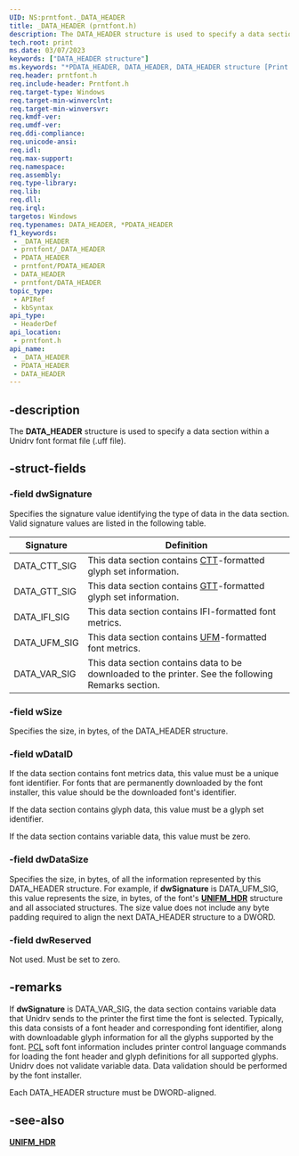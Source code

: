 ```yaml
---
UID: NS:prntfont._DATA_HEADER
title: _DATA_HEADER (prntfont.h)
description: The DATA_HEADER structure is used to specify a data section within a Unidrv font format file (.uff file).
tech.root: print
ms.date: 03/07/2023
keywords: ["DATA_HEADER structure"]
ms.keywords: "*PDATA_HEADER, DATA_HEADER, DATA_HEADER structure [Print Devices], PDATA_HEADER, PDATA_HEADER structure pointer [Print Devices], _DATA_HEADER, print.data_header, print_unidrv-pscript_fonts_7b54b761-a2d8-419d-9726-628cfd33dae6.xml, prntfont/DATA_HEADER, prntfont/PDATA_HEADER"
req.header: prntfont.h
req.include-header: Prntfont.h
req.target-type: Windows
req.target-min-winverclnt: 
req.target-min-winversvr: 
req.kmdf-ver: 
req.umdf-ver: 
req.ddi-compliance: 
req.unicode-ansi: 
req.idl: 
req.max-support: 
req.namespace: 
req.assembly: 
req.type-library: 
req.lib: 
req.dll: 
req.irql: 
targetos: Windows
req.typenames: DATA_HEADER, *PDATA_HEADER
f1_keywords:
 - _DATA_HEADER
 - prntfont/_DATA_HEADER
 - PDATA_HEADER
 - prntfont/PDATA_HEADER
 - DATA_HEADER
 - prntfont/DATA_HEADER
topic_type:
 - APIRef
 - kbSyntax
api_type:
 - HeaderDef
api_location:
 - prntfont.h
api_name:
 - _DATA_HEADER
 - PDATA_HEADER
 - DATA_HEADER
---
```


## -description

The **DATA_HEADER** structure is used to specify a data section within a Unidrv font format file (.uff file).

## -struct-fields

### -field dwSignature

Specifies the signature value identifying the type of data in the data section. Valid signature values are listed in the following table.

| Signature | Definition |
|---|---|
| DATA_CTT_SIG | This data section contains [CTT](/windows-hardware/drivers/)-formatted glyph set information. |
| DATA_GTT_SIG | This data section contains [GTT](/windows-hardware/drivers/)-formatted glyph set information. |
| DATA_IFI_SIG | This data section contains IFI-formatted font metrics. |
| DATA_UFM_SIG | This data section contains [UFM](/windows-hardware/drivers/)-formatted font metrics. |
| DATA_VAR_SIG | This data section contains data to be downloaded to the printer. See the following Remarks section. |

### -field wSize

Specifies the size, in bytes, of the DATA_HEADER structure.

### -field wDataID

If the data section contains font metrics data, this value must be a unique font identifier. For fonts that are permanently downloaded by the font installer, this value should be the downloaded font's identifier.

If the data section contains glyph data, this value must be a glyph set identifier.

If the data section contains variable data, this value must be zero.

### -field dwDataSize

Specifies the size, in bytes, of all the information represented by this DATA_HEADER structure. For example, if **dwSignature** is DATA_UFM_SIG, this value represents the size, in bytes, of the font's [**UNIFM_HDR**](/windows-hardware/drivers/ddi/prntfont/ns-prntfont-_unifm_hdr) structure and all associated structures. The size value does not include any byte padding required to align the next DATA_HEADER structure to a DWORD.

### -field dwReserved

Not used. Must be set to zero.

## -remarks

If **dwSignature** is DATA_VAR_SIG, the data section contains variable data that Unidrv sends to the printer the first time the font is selected. Typically, this data consists of a font header and corresponding font identifier, along with downloadable glyph information for all the glyphs supported by the font. [PCL](/windows-hardware/drivers/) soft font information includes printer control language commands for loading the font header and glyph definitions for all supported glyphs. Unidrv does not validate variable data. Data validation should be performed by the font installer.

Each DATA_HEADER structure must be DWORD-aligned.

## -see-also

[**UNIFM_HDR**](/windows-hardware/drivers/ddi/prntfont/ns-prntfont-_unifm_hdr)
